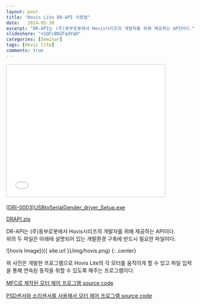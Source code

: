 ```yaml
---
layout: post
title: "Hovis Lite DR-API 사용법"
date:   2014-05-30
excerpt: "DR-API는 (주)동부로봇에서 Hovis시리즈의 개발자를 위해 제공하는 API이다."
slideshare: "sSQFcBNZFqdYqH"
categories: [Seminar]
tags: [Hovis lite]
comments: true
---
```


<iframe src="//www.slideshare.net/slideshow/embed_code/key/sSQFcBNZFqdYqH" width="425" height="355" frameborder="0" marginwidth="0" marginheight="0" scrolling="no" style="border:1px solid #CCC; border-width:1px; margin-bottom:5px; max-width: 100%;" allowfullscreen=""> </iframe>

<a href="{{ site.url }}/files/[DRI-0003]USBtoSerialGender_driver_Setup.exe">[DRI-0003]USBtoSerialGender_driver_Setup.exe</a>

<a href="{{ site.url }}/files/DRAPI.zip">DRAPI.zip</a>

DR-API는 (주)동부로봇에서 Hovis시리즈의 개발자를 위해 제공하는 API이다.  
위의 두 파일은 아래에 설명되어 있는 개발환경 구축에 반드시 필요한 파일이다.

![hovis Image]({{ site.url }}/img/hovis.png)
{: .center}

위 사진은 개발한 프로그램으로 Hovis Lite의 각 모터를 움직이게 할 수 있고 파일 입력을 통해 연속된 동작을 취할 수 있도록 해주는 프로그램이다.

[MFC로 제작된 모터 제어 프로그램 source code]

[PSD센서와 소리센서를 사용해서 모터 제어 프로그램 source code]

[MFC로 제작된 모터 제어 프로그램 source code]: https://github.com/yunsangq/hovis-lite-motor-control
[PSD센서와 소리센서를 사용해서 모터 제어 프로그램 source code]: https://github.com/yunsangq/hovis-lite-example